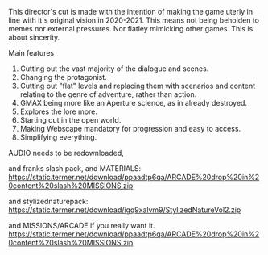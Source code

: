 This director's cut is made with the intention of making the game uterly in line with it's original vision in 2020-2021.
This means not being beholden to memes nor external pressures. Nor flatley mimicking other games. This is about sincerity.

Main features
1. Cutting out the vast majority of the dialogue and scenes.
2. Changing the protagonist.
3. Cutting out "flat" levels and replacing them with scenarios and content relating to the genre of adventure, rather than action.
4. GMAX being more like an Aperture science, as in already destroyed.
5. Explores the lore more.
6. Starting out in the open world.
7. Making Webscape mandatory for progression and easy to access.
8. Simplifying everything.

AUDIO needs to be redownloaded,


and franks slash pack, and MATERIALS: https://static.termer.net/download/ppaadtp6qa/ARCADE%20drop%20in%20content%20slash%20MISSIONS.zip

and stylizednaturepack: https://static.termer.net/download/igq9xalvm9/StylizedNatureVol2.zip

and MISSIONS/ARCADE if you really want it. https://static.termer.net/download/ppaadtp6qa/ARCADE%20drop%20in%20content%20slash%20MISSIONS.zip
